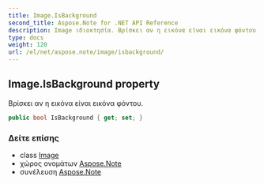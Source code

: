 ```yaml
---
title: Image.IsBackground
second_title: Aspose.Note for .NET API Reference
description: Image ιδιοκτησία. Βρίσκει αν η εικόνα είναι εικόνα φόντου.
type: docs
weight: 120
url: /el/net/aspose.note/image/isbackground/
---
```

## Image.IsBackground property

Βρίσκει αν η εικόνα είναι εικόνα φόντου.

```csharp
public bool IsBackground { get; set; }
```

### Δείτε επίσης

* class [Image](../)
* χώρος ονομάτων [Aspose.Note](../../image/)
* συνέλευση [Aspose.Note](../../../)


